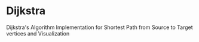 # Dijkstra
Dijkstra's Algorithm Implementation for Shortest Path from Source to Target vertices and Visualization
